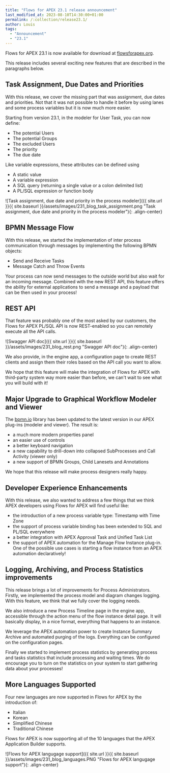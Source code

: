 ```yaml
---
title: "Flows for APEX 23.1 release announcement"
last_modified_at: 2023-08-10T14:30:00+01:00
permalink: /:collection/release23.1/
author: Louis
tags:
  - "Announcement"
  - "23.1"
---
```

Flows for APEX 23.1 is now available for download at [flowsforapex.org](https://flowsforapex.org). 

This release includes several exciting new features that are described in the paragraphs below.

## Task Assignment, Due Dates and Priorities
With this release, we cover the missing part that was assignment, due dates and priorities. Not that it was not possible to handle it before by using lanes and some process variables but it is now much more easier.

Starting from version 23.1, in the modeler for User Task, you can now define:
- The potential Users
- The potential Groups
- The excluded Users  
- The priority
- The due date

Like variable expressions, these attributes can be defined using
- A static value
- A variable expression
- A SQL query (returning a single value or a colon delimited list)
- A PL/SQL expression or function body

![Task assignment, due date and priority in the process modeler]({{ site.url }}{{ site.baseurl }}/assets/images/231_blog_task_assignment.png "Task assignment, due date and priority in the process modeler"){: .align-center}

## BPMN Message Flow
With this release, we started the implementation of inter process communication through messages by implementing the following BPMN objects:
- Send and Receive Tasks
- Message Catch and Throw Events

Your process can now send messages to the outside world but also wait for an incoming message. Combined with the new REST API, this feature offers the ability for external applications to send a message and a payload that can be then used in your process!

## REST API
That feature was probably one of the most asked by our customers, the Flows for APEX PL/SQL API is now REST-enabled so you can remotely execute all the API calls.

![Swagger API doc]({{ site.url }}{{ site.baseurl }}/assets/images/231_blog_rest.png "Swagger API doc"){: .align-center}

We also provide, in the engine app, a configuration page to create REST clients and assign them their roles based on the API call you want to allow.

We hope that this feature will make the integration of Flows for APEX with third-party system way more easier than before, we can't wait to see what you will build with it!

## Major Upgrade to Graphical Workflow Modeler and Viewer
The [bpmn.io](https://bpmn.io/) library has been updated to the latest version in our APEX plug-ins (modeler and viewer). The result is:
- a much more modern properties panel
- an easier use of controls
- a better keyboard navigation
- a new capability to drill-down into collapsed SubProcesses and Call Activity (viewer only)
- a new support of BPMN Groups, Child Lanesets and Annotations

We hope that this release will make process designers really happy.

## Developer Experience Enhancements
With this release, we also wanted to address a few things that we think APEX developers using Flows for APEX will find useful like:
- the introduction of a new process variable type: Timestamp with Time Zone
- the support of process variable binding has been extended to SQL and PL/SQL everywhere
- a better integration with APEX Approval Task and Unified Task List
- the support of APEX automation for the Manage Flow Instance plug-in. One of the possible use cases is starting a flow instance from an APEX automation declaratively!

## Logging, Archiving, and Process Statistics improvements
This release brings a lot of improvements for Process Administrators. Firstly, we implemented the process model and diagram changes logging. With this feature, we think that we fully cover the logging needs.

We also introduce a new Process Timeline page in the engine app, accessible through the action menu of the flow instance detail page. It will basically display, in a nice format, everything that happens to an instance.

We leverage the APEX automation power to create Instance Summary Archive and automated purging of the logs. Everything can be configured on the configuration pages.

Finally we started to implement process statistics by generating process and tasks statistics that include processing and waiting times. We do encourage you to turn on the statistics on your system to start gathering data about your processes!

## More Languages Supported
Four new languages are now supported in Flows for APEX by the introduction of:
- Italian
- Korean
- Simplified Chinese
- Traditional Chinese

Flows for APEX is now supporting all of the 10 languages that the APEX Application Builder supports.

![Flows for APEX langugage support]({{ site.url }}{{ site.baseurl }}/assets/images/231_blog_languages.PNG "Flows for APEX langugage support"){: .align-center}
